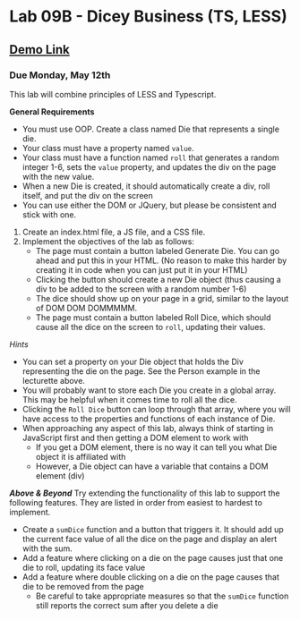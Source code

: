 # Lab 09B - Dicey Business (TS, LESS)
## [Demo Link](https://smithbrandon.github.io/Covalence-Lab-09B)

### Due Monday, May 12th
This lab will combine principles of LESS and Typescript.

**General Requirements**
* You must use OOP. Create a class named Die that represents a single die.
* Your class must have a property named `value`.
* Your class must have a function named `roll` that generates a random integer 1-6, sets the `value` property, and updates the div on the page with the new value.
* When a new Die is created, it should automatically create a div, roll itself, and put the div on the screen
* You can use either the DOM or JQuery, but please be consistent and stick with one.

1. Create an index.html file, a JS file, and a CSS file.
2. Implement the objectives of the lab as follows:
    * The page must contain a button labeled Generate Die. You can go ahead and put this in your HTML. (No reason to make this harder by creating it in code when you can just put it in your HTML)
    * Clicking the button should create a new Die object (thus causing a div to be added to the screen with a random number 1-6)
    * The dice should show up on your page in a grid, similar to the layout of DOM DOM DOMMMMM.
    * The page must contain a button labeled Roll Dice, which should cause all the dice on the screen to `roll`, updating their values.
    

*Hints*
* You can set a property on your Die object that holds the Div representing the die on the page. See the Person example in the lecturette above.
* You will probably want to store each Die you create in a global array. This may be helpful when it comes time to roll all the dice.
* Clicking the `Roll Dice` button can loop through that array, where you will have access to the properties and functions of each instance of Die.
* When approaching any aspect of this lab, always think of starting in JavaScript first and then getting a DOM element to work with
    * If you get a DOM element, there is no way it can tell you what Die object it is affiliated with
    * However, a Die object can have a variable that contains a DOM element (div)

**_Above & Beyond_**
Try extending the functionality of this lab to support the following features. They are listed in order from easiest to hardest to implement.
* Create a `sumDice` function and a button that triggers it. It should add up the current face value of all the dice on the page and display an alert with the sum.
* Add a feature where clicking on a die on the page causes just that one die to roll, updating its face value
* Add a feature where double clicking on a die on the page causes that die to be removed from the page
    * Be careful to take appropriate measures so that the `sumDice` function still reports the correct sum after you delete a die
